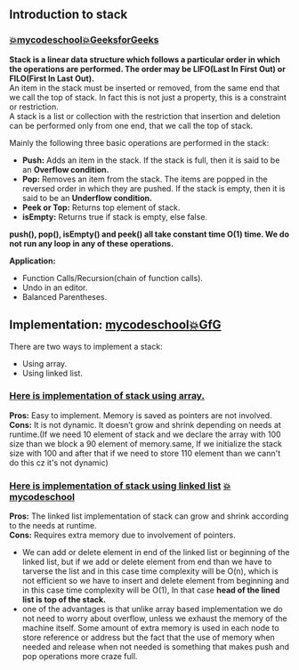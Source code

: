 ## Introduction to stack    
### [:boom:mycodeschool](https://www.youtube.com/watch?v=F1F2imiOJfk&list=PL2_aWCzGMAwI3W_JlcBbtYTwiQSsOTa6P&index=15&t=0s)[:boom:GeeksforGeeks](https://www.geeksforgeeks.org/stack-data-structure-introduction-program/)  
**Stack is a linear data structure which follows a particular order in which the operations are performed. The order may be LIFO(Last In First Out) or FILO(First In Last Out).**   
An item in the stack must be inserted or removed, from the same end that we call the top of stack. In fact this is not just a property, this is a constraint or restriction.   
A stack is a list or collection with the restriction that insertion and deletion can be performed only from one end, that we call the top of stack.

Mainly the following three basic operations are performed in the stack:  
* **Push:** Adds an item in the stack. If the stack is full, then it is said to be an **Overflow condition.**  
* **Pop:** Removes an item from the stack. The items are popped in the reversed order in which they are pushed. If the stack is empty, then it is said to be an **Underflow condition.**  
* **Peek or Top:** Returns top element of stack.  
* **isEmpty:** Returns true if stack is empty, else false.    

**push(), pop(), isEmpty() and peek() all take constant time O(1) time. We do not run any loop in any of these operations.**  

**Application:**  
* Function Calls/Recursion(chain of function calls).       
* Undo in an editor.      
* Balanced Parentheses.    
## Implementation: [mycodeschool](https://www.youtube.com/watch?v=sFVxsglODoo&list=PL2_aWCzGMAwI3W_JlcBbtYTwiQSsOTa6P&index=15)[:boom:GfG](https://www.geeksforgeeks.org/stack-data-structure-introduction-program/)  
There are two ways to implement a stack:  
  * Using array.    
  * Using linked list.    
  
 ### [Here is implementation of stack using array.](https://github.com/Durjoy001/Data-Structure-and-Algorithms/blob/master/Stack%20Queue%20and%20Heap/Stack/Stack(using%20array).cpp)  
**Pros:** Easy to implement. Memory is saved as pointers are not involved.  
**Cons:** It is not dynamic. It doesn’t grow and shrink depending on needs at runtime.(If we need 10 element of stack and we declare the array with 100 size than we block a 90 element of memory.same, If we initialize the stack size with 100 and after that if we need to store 110 element than we cann't do this cz it's not dynamic)     
  
### [Here is implementation of stack using linked list](https://github.com/Durjoy001/Data-Structure-and-Algorithms/blob/master/Stack%20Queue%20and%20Heap/Stack/Stack(using%20linked%20list).cpp)  [:boom:mycodeschool](https://www.youtube.com/watch?v=MuwxQ2IB8lQ&list=PL2_aWCzGMAwI3W_JlcBbtYTwiQSsOTa6P&index=16)  
**Pros:** The linked list implementation of stack can grow and shrink according to the needs at runtime.  
**Cons:** Requires extra memory due to involvement of pointers.    
* We can add or delete element in end of the linked list or beginning of the linked list, but if we add or delete element from end than we have to tarverse the list and in this case time complexity will be O(n), which is not efficient so we have to insert and delete element from beginning and in this case time complexity will be O(1), In that case **head of the lined list is top of the stack.**   
*  one of the advantages is that unlike array based implementation we do not need to worry about overflow, unless we exhaust the memory of the machine itself. Some amount of extra memory is used in each node to store reference or address but the fact that the use of memory when needed and release when not needed is something that makes push and pop operations more craze full.  



  
